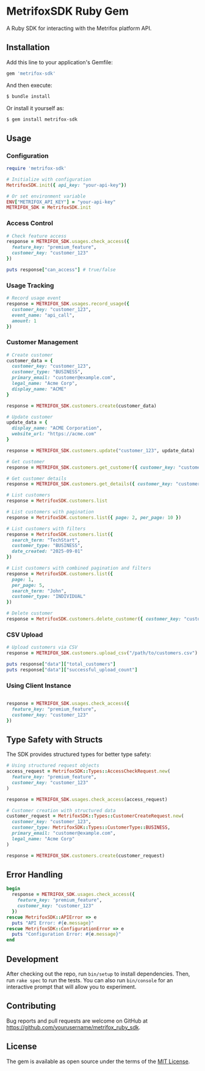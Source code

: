 # MetrifoxSDK Ruby Gem

A Ruby SDK for interacting with the Metrifox platform API.

## Installation

Add this line to your application's Gemfile:

```ruby
gem 'metrifox-sdk'
```

And then execute:

```bash
$ bundle install
```

Or install it yourself as:

```bash
$ gem install metrifox-sdk
```

## Usage

### Configuration

```ruby
require 'metrifox-sdk'

# Initialize with configuration
MetrifoxSDK.init({ api_key: "your-api-key"})

# Or set environment variable
ENV["METRIFOX_API_KEY"] = "your-api-key"
METRIFOX_SDK = MetrifoxSDK.init
```

### Access Control

```ruby
# Check feature access
response = METRIFOX_SDK.usages.check_access({
  feature_key: "premium_feature",
  customer_key: "customer_123"
})

puts response["can_access"] # true/false
```

### Usage Tracking

```ruby
# Record usage event
response = METRIFOX_SDK.usages.record_usage({
  customer_key: "customer_123",
  event_name: "api_call",
  amount: 1
})
```

### Customer Management

```ruby
# Create customer
customer_data = {
  customer_key: "customer_123",
  customer_type: "BUSINESS",
  primary_email: "customer@example.com",
  legal_name: "Acme Corp",
  display_name: "ACME"
}

response = METRIFOX_SDK.customers.create(customer_data)

# Update customer
update_data = {
  display_name: "ACME Corporation",
  website_url: "https://acme.com"
}

response = METRIFOX_SDK.customers.update("customer_123", update_data)

# Get customer
response = METRIFOX_SDK.customers.get_customer({ customer_key: "customer_123" })

# Get customer details
response = METRIFOX_SDK.customers.get_details({ customer_key: "customer_123" })

# List customers
response = MetrifoxSDK.customers.list

# List customers with pagination
response = MetrifoxSDK.customers.list({ page: 2, per_page: 10 })

# List customers with filters
response = MetrifoxSDK.customers.list({ 
  search_term: "TechStart",
  customer_type: "BUSINESS",
  date_created: "2025-09-01"
})

# List customers with combined pagination and filters
response = MetrifoxSDK.customers.list({ 
  page: 1,
  per_page: 5,
  search_term: "John",
  customer_type: "INDIVIDUAL"
})

# Delete customer
response = MetrifoxSDK.customers.delete_customer({ customer_key: "customer_123" })

```

### CSV Upload

```ruby
# Upload customers via CSV
response = METRIFOX_SDK.customers.upload_csv("/path/to/customers.csv")

puts response["data"]["total_customers"]
puts response["data"]["successful_upload_count"]
```

### Using Client Instance

```ruby

response = METRIFOX_SDK.usages.check_access({
  feature_key: "premium_feature",
  customer_key: "customer_123"
})
```

## Type Safety with Structs

The SDK provides structured types for better type safety:

```ruby
# Using structured request objects
access_request = MetrifoxSDK::Types::AccessCheckRequest.new(
  feature_key: "premium_feature",
  customer_key: "customer_123"
)

response = METRIFOX_SDK.usages.check_access(access_request)

# Customer creation with structured data
customer_request = MetrifoxSDK::Types::CustomerCreateRequest.new(
  customer_key: "customer_123",
  customer_type: MetrifoxSDK::Types::CustomerType::BUSINESS,
  primary_email: "customer@example.com",
  legal_name: "Acme Corp"
)

response = METRIFOX_SDK.customers.create(customer_request)
```

## Error Handling

```ruby
begin
  response = METRIFOX_SDK.usages.check_access({
    feature_key: "premium_feature",
    customer_key: "customer_123"
  })
rescue MetrifoxSDK::APIError => e
  puts "API Error: #{e.message}"
rescue MetrifoxSDK::ConfigurationError => e
  puts "Configuration Error: #{e.message}"
end
```

## Development

After checking out the repo, run `bin/setup` to install dependencies. Then, run `rake spec` to run the tests. You can also run `bin/console` for an interactive prompt that will allow you to experiment.

## Contributing

Bug reports and pull requests are welcome on GitHub at https://github.com/yourusername/metrifox_ruby_sdk.

## License

The gem is available as open source under the terms of the [MIT License](https://opensource.org/licenses/MIT).
